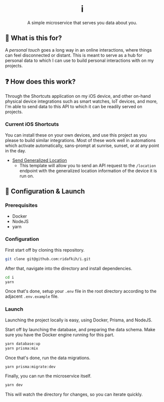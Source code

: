 <div align="center">
  <h1>i</h2>
  <p>A simple microservice that serves you data about you.</p>
</div>

## 🤔 What is this for?

A _personal touch_ goes a long way in an online interactions, where things can feel disconnected or distant. This is meant to serve as a hub for personal data to which I can use to build personal interactions with on my projects.

## ❓ How does this work?

Through the Shortcuts application on my iOS device, and other on-hand physical device integrations such as smart watches, IoT devices, and more, I'm able to send data to this API to which it can be readily served on projects.

### Current iOS Shortcuts

You can install these on your own devices, and use this project as you please to build similar integrations. Most of these work well in automations which activate automatically, sans-prompt at sunrise, sunset, or at any point in the day.

- [Send Generalized Location](https://www.icloud.com/shortcuts/297e837bd951409f956fcc2e2a82e753)
  - This template will allow you to send an API request to the `/location` endpoint with the generalized location information of the device it is run on.

## 🔨 Configuration & Launch

### Prerequisites

- Docker
- NodeJS
- yarn

### Configuration

First start off by cloning this repository.

```bash
git clone git@github.com:ridafkih/i.git
```

After that, navigate into the directory and install dependencies.

```bash
cd i
yarn
```

Once that's done, setup your `.env` file in the root directory according to the adjacent `.env.example` file.

### Launch

Launching the project locally is easy, using Docker, Prisma, and NodeJS.

Start off by launching the database, and preparing the data schema. Make sure you have the Docker engine running for this part.

```bash
yarn database:up
yarn prisma:mix
```

Once that's done, run the data migrations.

```bash
yarn prisma:migrate:dev
```

Finally, you can run the microservice itself.

```bash
yarn dev
```

This will watch the directory for changes, so you can iterate quickly.
